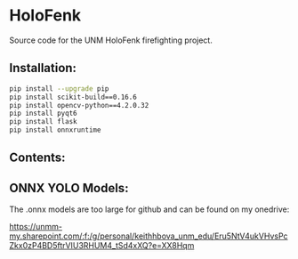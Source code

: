 # HoloFenk

Source code for the UNM HoloFenk firefighting project. 


## Installation:

```bash
pip install --upgrade pip
pip install scikit-build==0.16.6
pip install opencv-python==4.2.0.32
pip install pyqt6
pip install flask
pip install onnxruntime
```

## Contents:



## ONNX YOLO Models:

The .onnx models are too large for github and can be found on my onedrive:

https://unmm-my.sharepoint.com/:f:/g/personal/keithhbova_unm_edu/Eru5NtV4ukVHvsPcZkx0zP4BD5ftrVIU3RHUM4_tSd4xXQ?e=XX8Hqm

